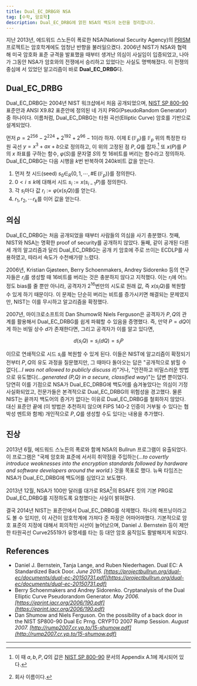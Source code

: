 ```yaml
---
title: Dual_EC_DRBG와 NSA
tag: [수학, 암호학]
description: Dual_EC_DRBG에 얽힌 NSA의 백도어 논란을 정리합니다.
---
```


지난 2013년, 에드워드 스노든이 폭로한 NSA(National Security Agency)의  [PRISM](https://namu.wiki/w/프리즘%20폭로%20사건) 프로젝트는 암호학계에도 엄청난 반향을 불러일으켰다. 2006년 NIST가 NSA와 협력해 미국 암호화 표준 규격을 발표했을 때부터 생겨난 의심이 사실임이 입증되었고, 나아가 그동안 NSA가 암호와의 전쟁에서 승리하고 있었다는 사실도 명백해졌다. 이 전쟁의 중심에 서 있었던 알고리즘이 바로 **Dual_EC_DRBG**다.

## Dual_EC_DRBG

Dual_EC_DRBG는 2004년 NIST 워크샵에서 처음 공개되었으며, [NIST SP 800-90](http://nvlpubs.nist.gov/nistpubs/Legacy/SP/nistspecialpublication800-90.pdf) 표준안과 ANSI X9.82 표준안에 정의된 네 가지 PRG(PseudoRandom Generator)중 하나이다. 이름처럼, Dual_EC_DRBG는 타원 곡선(Elliptic Curve) 암호를 기반으로 설계되었다.

먼저 $p=2^{256}-2^{224}+2^{192}+2^{96}-1$이라 하자. 이제 $\operatorname{E}(\mathbb{F}_p)$를 $\mathbb{F}_p$ 위의 특정한 타원 곡선 $y=x^3+ax+b$으로 정의하고, 이 위의 고정된 점 $P, Q$를 잡자.[^1] 또 $x(P)$를 $P$의 $x$ 좌표를 구하는 함수, $\varphi(S)$를 문자열 $S$의 첫 16비트를 버리는 함수라고 정의하자.
Dual_EC_DRBG는 다음 시행을 $k$번 반복하여 $240k$비트 값을 얻는다.

1. 먼저 첫 시드(seed) $s_0 \in_R \{0, 1, \cdots, \# \operatorname{E}(\mathbb{F}_p) \}$를 정의한다.
2. $0<i\le k$에 대해서 시드 $s_i := x(s_{i-1} P)$를 정의한다.
3. 각 $s_i$마다 값 $r_i := \varphi(x(s_i Q))$를 얻는다.
4. $r_1, r_2, \cdots r_k$를 이어 값을 얻는다.

## 의심

Dual_EC_DRBG는 처음 공개되었을 때부터 사람들의 의심을 사기 충분했다. 첫째, NIST와 NSA는 명확한 proof of security를 공개하지 않았다. 둘째, 같이 공개된 다른 세 개의 알고리즘과 달리 Dual_EC_DRBG는 공개 키 암호에 주로 쓰이는 ECDLP를 사용하였고, 따라서 속도가 수천배가량 느렸다.

2006년, Kristian Gjøsteen, Berry Schoenmakers, Andrey Sidorenko 등의 연구자들은 $r_i$를 생성할 때 16비트를 버리는 것은 충분하지 않다고 지적했다. 이는 $r_i$에 어느 정도 bias를 줄 뿐만 아니라, 공격자가 $2^{16}$번만의 시도로 원래 값, 즉 $x(s_i Q)$를 복원할 수 있게 하기 때문이다. 이 문제는 단순히 버리는 비트를 증가시키면 해결되는 문제였지만, NIST는 이를 무시하고 알고리즘을 확정했다.

2007년, 마이크로소프트의 Dan Shumow와 Niels Ferguson은 공격자가 $P, Q$의 관계를 활용해서 Dual_EC_DRBG를 쉽게 파훼할 수 있음을 증명했다. 즉, 만약 $P=dQ$이게 하는 비밀 상수 $d$가 존재한다면, 그리고 공격자가 이를 알고 있다면,

$$
d(s_i Q)=s_i(dQ)=s_iP
$$

이므로 연쇄적으로 시드 $s_i$를 복원할 수 있게 된다.
이들은 NIST에 알고리즘이 확정되기 전부터 $P, Q$의 유도 과정을 질문했지만, 그 때마다 돌아오는 답은 "공개적으로 밝힐 수 없다(*...I was not allowed to publicly discuss it*)"거나, "안전하고 비밀스러운 방법으로 유도했다(*...generated (P,Q) in a secure, classified way*)"는 답변 뿐이었다. 당연히 이를 기점으로 NSA가 Dual_EC_DRBG에 백도어를 숨겨놓았다는 의심이 기정사실화되었고, 전문가들은 본격적으로 Dual_EC_DRBG의 위험성을 경고했다. 물론 NIST는 끝까지 백도어의 증거가 없다는 이유로 Dual_EC_DRBG를 철회하지 않았다. 대신 표준안 끝에 (이 방법은 추천하지 않으며 FIPS 140-2 인증이 거부될 수 있다는 협박성 멘트와 함께) 개인적으로 $P, Q$를 생성할 수도 있다는 내용을 추가했다.

## 진상

2013년 6월, 에드워드 스노든의 폭로와 함께 NSA의 Bullrun 프로그램이 유출되었다. 이 프로그램은 "국제 암호화 표준에 서서히 취약점을 주입하는(*...to covertly introduce weaknesses into the encryption standards followed by hardware and software developers around the world.*) 것을 목표로 했다. 뉴욕 타임즈는 NSA가 Dual_EC_DRBG에 백도어를 심었다고 보도했다.

2013년 12월, NSA가 100만 달러를 대가로 RSA[^2]의 BSAFE 킷의 기본 PRG로 Dual_EC_DRBG를 지정하도록 요청했다는 사실이 밝혀졌다.

결국 2014년 NIST는 표준안에서 Dual_EC_DRBG를 삭제했다. 하나의 해프닝이라고도 볼 수 있지만, 이 사건이 암호학계에 가져다 준 파장은 어마어마했다. 기본적으로 암호 표준의 지정에 대해서 회의적인 시선이 늘어났으며, Daniel J. Bernstein 등이 제안한 타원곡선 Curve25519가 유명세를 타는 등 대안 암호 움직임도 활발해지게 되었다.

## References
- Daniel J. Bernstein, Tanja Lange, and Ruben Niederhagen. Dual EC: A Standardized Back Door. *June 2015.* *[https://projectbullrun.org/dual-ec/documents/dual-ec-20150731.pdf](https://projectbullrun.org/dual-ec/documents/dual-ec-20150731.pdf)*
- Berry Schoenmakers and Andrey Sidorenko. Cryptanalysis of the Dual Elliptic Curve Pseudorandom Generator. *May 2006.* *[https://eprint.iacr.org/2006/190.pdf](https://eprint.iacr.org/2006/190.pdf)*
- Dan Shumow and Niels Ferguson. On the possibility of a back door in the NIST SP800-90 Dual Ec Prng. CRYPTO 2007 Rump Session. *August 2007.* *[http://rump2007.cr.yp.to/15-shumow.pdf](http://rump2007.cr.yp.to/15-shumow.pdf)*

---

[^1]: 이 때 $a, b, P, Q$의 값은 [NIST SP 800-90](http://nvlpubs.nist.gov/nistpubs/Legacy/SP/nistspecialpublication800-90.pdf) 문서의 Appendix A.1에 제시되어 있다.
[^2]: 회사 이름이다.
